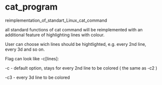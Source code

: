 # cat_program
reimplementation_of_standart_Linux_cat_command

all standard functions of cat command will be reimplemented with
an additional feature of highlighting lines with colour.

User can choose wich lines should be hightlighted, e.g.
every 2nd line, every 3d and so on. 

Flag can look like -c[lines]: 

-c - default option, stays for every 2nd line to be colored ( the same as -c2 )

-c3 - every 3d line to be colored
